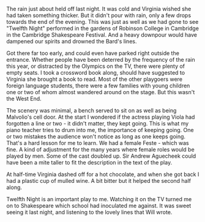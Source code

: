 The rain just about held off last night. It was cold and Virginia
wished she had taken something thicker.  But it didn't pour with
rain, only a few drops towards the end of the evening.  This was
just as well as we had gone to see "Twelfth Night" performed in the
gardens of Robinson College in Cambridge in the Cambridge
Shakespeare Festival.  And a heavy downpour would have dampened our
spirits and drowned the Bard's lines.

Got there far too early, and could even have parked right outside
the entrance.  Whether people have been deterred by the frequency
of the rain this year, or distracted by the Olympics on the TV,
there were plenty of empty seats.  I took a crossword book along,
should have suggested to Virginia she brought a book to read.  Most
of the other playgoers were foreign language students, there were a
few families with young children one or two of whom almost wandered
around on the stage.  But this wasn't the West End.

The scenery was minimal, a bench served to sit on as well as being
Malvolio's cell door.  At the start I wondered if the actress
playing Viola had forgotten a line or two - it didn't matter,
they kept going.  This is what my piano teacher tries to drum into
me, the importance of keeping going.  One or two mistakes the
audience won't notice as long as one keeps going.  That's a hard
lesson for me to learn.  We had a female Feste - which was fine.  A
kind of adjustment for the many years where female roles would be
played by men.  Some of the cast doubled up.  Sir Andrew Aguecheek
could have been a mite taller to fit the description in the text of
the play.

At half-time Virginia dashed off for a hot chocolate, and when she
got back I had a plastic cup of mulled wine.  A bit bitter but it
helped the second half along.

Twelfth Night is an important play to me.  Watching it on the TV
turned me on to Shakespeare which school had inoculated me against.
It was sweet seeing it last night, and listening to the lovely
lines that Will wrote.
